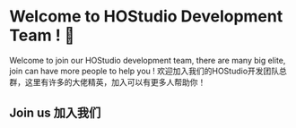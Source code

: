 # Welcome to HOStudio Development Team ! 👋
Welcome to join our HOStudio development team, there are many big elite, join can have more people to help you !
欢迎加入我们的HOStudio开发团队总群，这里有许多的大佬精英，加入可以有更多人帮助你！
## Join us 加入我们
